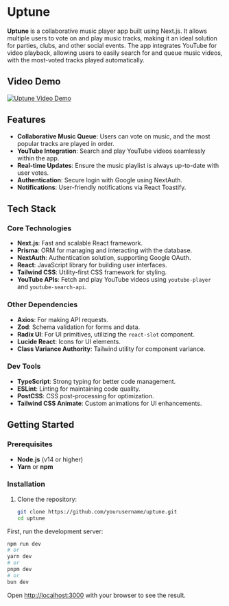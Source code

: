 # Uptune

**Uptune** is a collaborative music player app built using Next.js. It allows multiple users to vote on and play music tracks, making it an ideal solution for parties, clubs, and other social events. The app integrates YouTube for video playback, allowing users to easily search for and queue music videos, with the most-voted tracks played automatically.
## Video Demo

[![Uptune Video Demo](/app/PreviewMelody.png)](https://drive.google.com/file/d/1DhOD_-2sElBtbkw7RLH3Y_PIn4wEMdIk/view?usp=drive_link)
## Features

- **Collaborative Music Queue**: Users can vote on music, and the most popular tracks are played in order.
- **YouTube Integration**: Search and play YouTube videos seamlessly within the app.
- **Real-time Updates**: Ensure the music playlist is always up-to-date with user votes.
- **Authentication**: Secure login with Google using NextAuth.
- **Notifications**: User-friendly notifications via React Toastify.

## Tech Stack

### Core Technologies

- **Next.js**: Fast and scalable React framework.
- **Prisma**: ORM for managing and interacting with the database.
- **NextAuth**: Authentication solution, supporting Google OAuth.
- **React**: JavaScript library for building user interfaces.
- **Tailwind CSS**: Utility-first CSS framework for styling.
- **YouTube APIs**: Fetch and play YouTube videos using `youtube-player` and `youtube-search-api`.

### Other Dependencies

- **Axios**: For making API requests.
- **Zod**: Schema validation for forms and data.
- **Radix UI**: For UI primitives, utilizing the `react-slot` component.
- **Lucide React**: Icons for UI elements.
- **Class Variance Authority**: Tailwind utility for component variance.

### Dev Tools

- **TypeScript**: Strong typing for better code management.
- **ESLint**: Linting for maintaining code quality.
- **PostCSS**: CSS post-processing for optimization.
- **Tailwind CSS Animate**: Custom animations for UI enhancements.

## Getting Started

### Prerequisites

- **Node.js** (v14 or higher)
- **Yarn** or **npm**

### Installation

1. Clone the repository:
   ```bash
   git clone https://github.com/yourusername/uptune.git
   cd uptune

First, run the development server:

```bash
npm run dev
# or
yarn dev
# or
pnpm dev
# or
bun dev
```

Open [http://localhost:3000](http://localhost:3000) with your browser to see the result.
